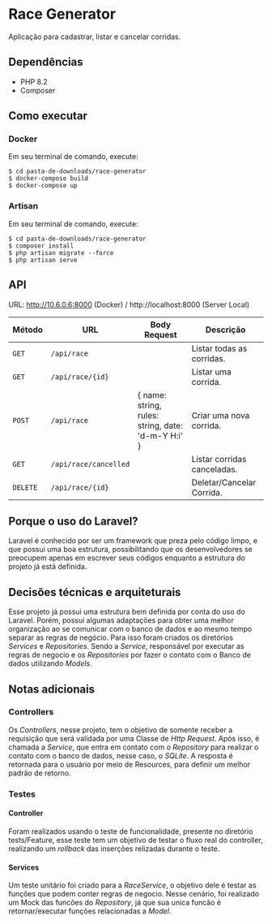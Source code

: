 # Race Generator

Aplicação para cadastrar, listar e cancelar corridas.

## Dependências
- PHP 8.2
- Composer

## Como executar

### Docker
Em seu terminal de comando, execute:

```
$ cd pasta-de-downloads/race-generator
$ docker-compose build
$ docker-compose up
```

### Artisan

Em seu terminal de comando, execute:

```
$ cd pasta-de-downloads/race-generator
$ composer install
$ php artisan migrate --force
$ php artisan serve
```

## API

URL: http://10.6.0.6:8000 (Docker) / http://localhost:8000 (Server Local)

| Método   | URL | Body Request | Descrição                              |
| -------- | --------------|-------------------------- | ---------------------------------------- |
| `GET`    | `/api/race` |                           | Listar todas as corridas.                |
| `GET`    | `/api/race/{id}` |                       | Listar uma corrida.                      |
| `POST`   | `/api/race` | { name: string, rules: string, date: 'd-m-Y H:i' }| Criar uma nova corrida.                  |
| `GET`    | `/api/race/cancelled` |                  | Listar corridas canceladas.              |
| `DELETE` | `/api/race/{id}`| | Deletar/Cancelar Corrida.|

## Porque o uso do Laravel?

Laravel é conhecido por ser um framework que preza pelo código limpo, e que possui uma boa estrutura, possibilitando que os desenvolvedores se preocupem apenas em escrever seus códigos enquanto a estrutura do projeto já está definida.

## Decisões técnicas e arquiteturais

Esse projeto já possui uma estrutura bem definida por conta do uso do Laravel. Porém, possui algumas adaptações para obter uma melhor organização ao se comunicar com o banco de dados e ao mesmo tempo separar as regras de negócio. Para isso foram criados os diretórios *Services* e *Repositories*. Sendo a *Service*, responsável por executar as regras de negocio e os *Repositories* por fazer o contato com o Banco de dados utilizando *Models*.

## Notas adicionais

### Controllers

Os *Controllers*, nesse projeto, tem o objetivo de somente receber a requisição que será validada por uma Classe de *Http Request*. Após isso, é chamada a *Service*, que entra em contato com o *Repository* para realizar o contato com o banco de dados, nesse caso, o *SQLite*. A resposta é retornada para o usuário por meio de Resources, para definir um melhor padrão de retorno.

### Testes

#### Controller

Foram realizados usando o teste de funcionalidade, presente no diretório tests/Feature, esse teste tem um objetivo de testar o fluxo real do controller, realizando um *rollback* das inserções relizadas durante o teste.

#### Services

Um teste unitário foi criado para a *RaceService*, o objetivo dele é testar as funções que podem conter regras de negocio. Nesse cenário, foi realizado um Mock das funcões do *Repository*, já que sua unica funcão é retornar/executar funções relacionadas a *Model*.